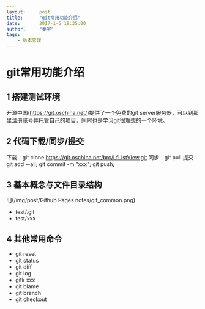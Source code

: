 ```yaml
---
layout:     post
title:      "git常用功能介绍"
date:       2017-1-5 19:35:00
author:     "秦宇"
tags:
    - 版本管理
---
```

# git常用功能介绍

## 1 搭建测试环境
开源中国(https://git.oschina.net/)提供了一个免费的git server服务器，可以到那里注册账号并托管自己的项目，同时也是学习git很理想的一个环境。
## 2 代码下载/同步/提交
下载：git clone https://git.oschina.net/brc/LfListView.git
同步：git pull
提交：git add --all;   git commit -m "xxx";  git push;
## 3 基本概念与文件目录结构
![](/img/post/Github Pages notes/git_common.png)
 - test/.git
 - test/xxx
## 4 其他常用命令
 - git reset
 - git status
 - git diff
 - git log
 - gitk xxx
 - git blame
 - git branch
 - git checkout
